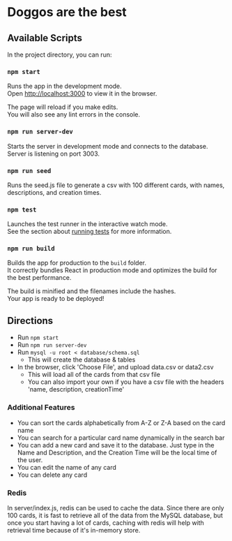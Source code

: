 # Doggos are the best

## Available Scripts

In the project directory, you can run:

### `npm start`

Runs the app in the development mode.\
Open [http://localhost:3000](http://localhost:3000) to view it in the browser.

The page will reload if you make edits.\
You will also see any lint errors in the console.

### `npm run server-dev`

Starts the server in development mode and connects to the database.\
Server is listening on port 3003.

### `npm run seed`

Runs the seed.js file to generate a csv with 100 different cards, with names, descriptions, and creation times. 

### `npm test`

Launches the test runner in the interactive watch mode.\
See the section about [running tests](https://facebook.github.io/create-react-app/docs/running-tests) for more information.

### `npm run build`

Builds the app for production to the `build` folder.\
It correctly bundles React in production mode and optimizes the build for the best performance.

The build is minified and the filenames include the hashes.\
Your app is ready to be deployed!

## Directions

* Run `npm start`
* Run `npm run server-dev`
* Run `mysql -u root < database/schema.sql` 
  * This will create the database & tables
* In the browser, click 'Choose File', and upload data.csv or data2.csv
  * This will load all of the cards from that csv file 
  * You can also import your own if you have a csv file with the headers 'name, description, creationTime'


### Additional Features

* You can sort the cards alphabetically from A-Z or Z-A based on the card name
* You can search for a particular card name dynamically in the search bar
* You can add a new card and save it to the database. Just type in the Name and Description, and the Creation Time will be the local time of the user. 
* You can edit the name of any card
* You can delete any card


### Redis

In server/index.js, redis can be used to cache the data. Since there are only 100 cards, it is fast to retrieve all of the data from the MySQL database, but once you start having a lot of cards, caching with redis will help with retrieval time because of it's in-memory store. 